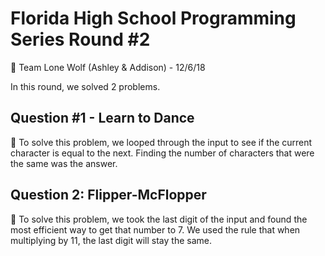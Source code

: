 # Florida High School Programming Series Round #2 
:wolf: Team Lone Wolf (Ashley & Addison) - 12/6/18 

In this round, we solved 2 problems. 

## Question #1 - Learn to Dance 

:dancers: To solve this problem, we looped through the input to see if the current character is equal to the next. Finding the number of characters that were the same was the answer. 

## Question 2: Flipper-McFlopper

:hamburger: To solve this problem, we took the last digit of the input and found the most efficient way to get that number to 7. We used the rule that when multiplying by 11, the last digit will stay the same. 

